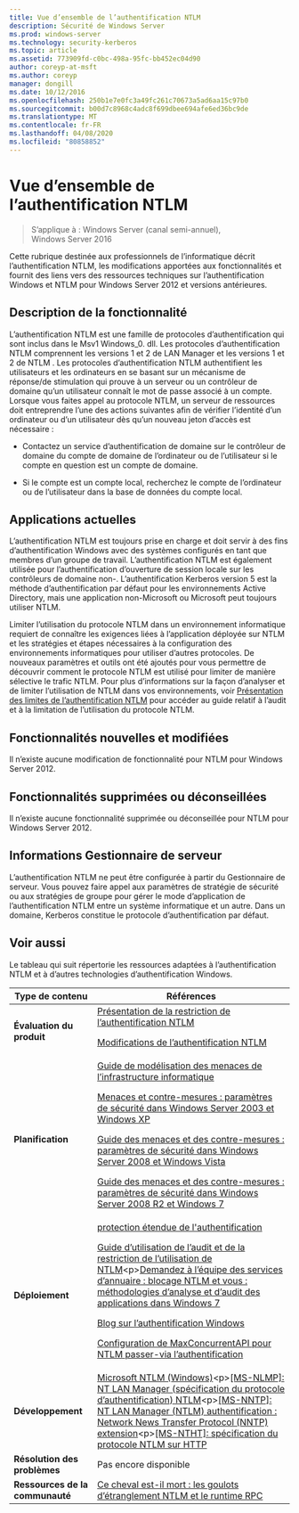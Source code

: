 ```yaml
---
title: Vue d’ensemble de l’authentification NTLM
description: Sécurité de Windows Server
ms.prod: windows-server
ms.technology: security-kerberos
ms.topic: article
ms.assetid: 773909fd-c0bc-498a-95fc-bb452ec04d90
author: coreyp-at-msft
ms.author: coreyp
manager: dongill
ms.date: 10/12/2016
ms.openlocfilehash: 250b1e7e0fc3a49fc261c70673a5ad6aa15c97b0
ms.sourcegitcommit: b00d7c8968c4adc8f699dbee694afe6ed36bc9de
ms.translationtype: MT
ms.contentlocale: fr-FR
ms.lasthandoff: 04/08/2020
ms.locfileid: "80858852"
---
```

# <a name="ntlm-overview"></a>Vue d’ensemble de l’authentification NTLM

>S’applique à : Windows Server (canal semi-annuel), Windows Server 2016

Cette rubrique destinée aux professionnels de l’informatique décrit l’authentification NTLM, les modifications apportées aux fonctionnalités et fournit des liens vers des ressources techniques sur l’authentification Windows et NTLM pour Windows Server 2012 et versions antérieures.

## <a name="feature-description"></a><a name="BKMK_OVER"></a>Description de la fonctionnalité
L’authentification NTLM est une famille de protocoles d’authentification qui sont inclus dans le Msv1 Windows\_0. dll. Les protocoles d’authentification NTLM comprennent les versions 1 et 2 de LAN Manager et les versions 1 et 2 de NTLM . Les protocoles d’authentification NTLM authentifient les utilisateurs et les ordinateurs en se basant sur un mécanisme de réponse\/de stimulation qui prouve à un serveur ou un contrôleur de domaine qu’un utilisateur connaît le mot de passe associé à un compte. Lorsque vous faites appel au protocole NTLM, un serveur de ressources doit entreprendre l’une des actions suivantes afin de vérifier l’identité d’un ordinateur ou d’un utilisateur dès qu’un nouveau jeton d’accès est nécessaire :

-   Contactez un service d’authentification de domaine sur le contrôleur de domaine du compte de domaine de l’ordinateur ou de l’utilisateur si le compte en question est un compte de domaine.

-   Si le compte est un compte local, recherchez le compte de l’ordinateur ou de l’utilisateur dans la base de données du compte local.

## <a name="current-applications"></a><a name="BKMK_APP"></a>Applications actuelles
L’authentification NTLM est toujours prise en charge et doit servir à des fins d’authentification Windows avec des systèmes configurés en tant que membres d’un groupe de travail. L’authentification NTLM est également utilisée pour l’authentification d’ouverture de session locale sur les contrôleurs de domaine non\-. L’authentification Kerberos version 5 est la méthode d’authentification par défaut pour les environnements Active Directory, mais une application non\-Microsoft ou Microsoft peut toujours utiliser NTLM.

Limiter l’utilisation du protocole NTLM dans un environnement informatique requiert de connaître les exigences liées à l’application déployée sur NTLM et les stratégies et étapes nécessaires à la configuration des environnements informatiques pour utiliser d’autres protocoles. De nouveaux paramètres et outils ont été ajoutés pour vous permettre de découvrir comment le protocole NTLM est utilisé pour limiter de manière sélective le trafic NTLM. Pour plus d’informations sur la façon d’analyser et de limiter l’utilisation de NTLM dans vos environnements, voir [Présentation des limites de l’authentification NTLM](https://technet.microsoft.com/library/dd560653(v=ws.10).aspx) pour accéder au guide relatif à l’audit et à la limitation de l’utilisation du protocole NTLM.

## <a name="new-and-changed-functionality"></a><a name="BKMK_NEW"></a>Fonctionnalités nouvelles et modifiées
Il n’existe aucune modification de fonctionnalité pour NTLM pour Windows Server 2012.

## <a name="removed-or-deprecated-functionality"></a><a name="BKMK_DEP"></a>Fonctionnalités supprimées ou déconseillées
Il n’existe aucune fonctionnalité supprimée ou déconseillée pour NTLM pour Windows Server 2012.

## <a name="server-manager-information"></a><a name="BKMK_INSTALL"></a>Informations Gestionnaire de serveur
L’authentification NTLM ne peut être configurée à partir du Gestionnaire de serveur. Vous pouvez faire appel aux paramètres de stratégie de sécurité ou aux stratégies de groupe pour gérer le mode d’application de l’authentification NTLM entre un système informatique et un autre. Dans un domaine, Kerberos constitue le protocole d’authentification par défaut.

## <a name="see-also"></a><a name="BKMK_LINKS"></a>Voir aussi
Le tableau qui suit répertorie les ressources adaptées à l’authentification NTLM et à d’autres technologies d’authentification Windows.

|Type de contenu|Références|
|--------|-------|
|**Évaluation du produit**|[Présentation de la restriction de l’authentification NTLM](https://technet.microsoft.com/library/dd560653.aspx)<p>[Modifications de l’authentification NTLM](https://technet.microsoft.com/library/dd566199.aspx)|
|**Planification**|[Guide de modélisation des menaces de l’infrastructure informatique](https://technet.microsoft.com/library/dd941826.aspx)<p>[Menaces et contre-mesures : paramètres de sécurité dans Windows Server 2003 et Windows XP](https://technet.microsoft.com/library/dd162275.aspx)<p>[Guide des menaces et des contre-mesures : paramètres de sécurité dans Windows Server 2008 et Windows Vista](https://technet.microsoft.com/library/dd349791.aspx)<p>[Guide des menaces et des contre-mesures : paramètres de sécurité dans Windows Server 2008 R2 et Windows 7](https://technet.microsoft.com/library/hh125921.aspx)|
|**Déploiement**|[protection étendue de l'authentification](https://support.microsoft.com/kb/968389)<p>[Guide d’utilisation de l’audit et de la restriction de l’utilisation de NTLM](https://technet.microsoft.com/library/jj865674(v=ws.10).aspx)<p>[Demandez à l’équipe des services d’annuaire : blocage NTLM et vous : méthodologies d’analyse et d’audit des applications dans Windows 7](https://blogs.technet.com/askds/archive/2009/10/08/ntlm-blocking-and-you-application-analysis-and-auditing-methodologies-in-windows-7.aspx)<p>[Blog sur l’authentification Windows](https://blogs.technet.com/authentication/)<p>[Configuration de MaxConcurrentAPI pour NTLM passer\-via l’authentification](https://social.technet.microsoft.com/wiki/contents/articles/9759.configuring-maxconcurrentapi-for-ntlm-pass-through-authentication.aspx)|
|**Développement**|[Microsoft NTLM \(Windows\)](https://msdn.microsoft.com/library/aa378749(VS.85).aspx)<p>[\[MS\-NLMP\]: NT LAN Manager \(spécification du protocole d’authentification\) NTLM](https://msdn.microsoft.com/library/cc236621(PROT.10).aspx)<p>[\[MS\-NNTP\]: NT LAN Manager \(NTLM\) authentification : Network News Transfer Protocol \(NNTP\) extension](https://msdn.microsoft.com/library/cc236774(PROT.10).aspx)<p>[\[MS\-NTHT\]: spécification du protocole NTLM sur HTTP](https://msdn.microsoft.com/library/cc237488(PROT.10).aspx)|
|**Résolution des problèmes**|Pas encore disponible|
|**Ressources de la communauté**|[Ce cheval est-il mort : les goulots d’étranglement NTLM et le runtime RPC](https://blogs.technet.com/b/askds/archive/2011/09/15/is-this-horse-dead-yet-ntlm-bottlenecks-and-the-rpc-runtime.aspx)|



